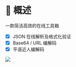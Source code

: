 # 💬 概述

一款简洁高效的在线工具箱

- [x] JSON 在线解析及格式化验证
- [x] Base64 / URL 编解码
- [x] 平语近人编解码

![](https://s2.loli.net/2024/09/08/KDOBc2JsidvNlVQ.png)
